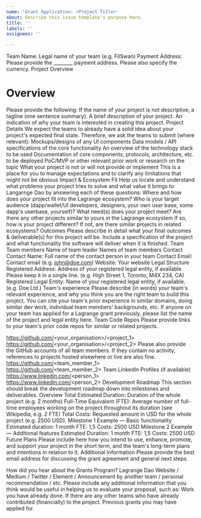 ```yaml
---
name: 'Grant Application: <Project Title>'
about: Describe this issue template's purpose here.
title: ''
labels: ''
assignees: ''

---
```


Team Name: Legal name of your team (e.g. FilSwan)
Payment Address: Please provide the ________ payment address. Please also specify the currency. 
Project Overview
# Overview
Please provide the following:
If the name of your project is not descriptive, a tagline (one sentence summary).
A brief description of your project.
An indication of why your team is interested in creating this project.
Project Details
We expect the teams to already have a solid idea about your project's expected final state. Therefore, we ask the teams to submit (where relevant):
Mockups/designs of any UI components
Data models / API specifications of the core functionality
An overview of the technology stack to be used
Documentation of core components, protocols, architecture, etc. to be deployed
PoC/MVP or other relevant prior work or research on the topic
What your project is not or will not provide or implement
This is a place for you to manage expectations and to clarify any limitations that might not be obvious
Impact & Ecosystem Fit
Help us locate and understand what problems your project tries to solve and what value it brings to Langarnge Dao by answering each of these questions:
Where and how does your project fit into the Lagrange ecosystem?
Who is your target audience (dapp/wallet/UI developers, designers, your own user base, some dapp's userbase, yourself)?
What need(s) does your project meet?
Are there any other projects similar to yours in the Lagrange ecosystem
If so, how is your project different?
If not, are there similar projects in related ecosystems?
Outcomes
Please describe in detail what your final outcomes & deliverable(s) for this project will be. Include a specification of the project and what functionality the software will deliver when it is finished.
Team
Team members
Name of team leader
Names of team members
Contact
Contact Name: Full name of the contact person in your team
Contact Email: Contact email (e.g. john@doe.com)
Website: Your website
Legal Structure
Registered Address: Address of your registered legal entity, if available. Please keep it in a single line. (e.g. High Street 1, Toronto, M4X 234, CA)
Registered Legal Entity: Name of your registered legal entity, if available. (e.g. Doe Ltd.)
Team's experience
Please describe (in words) your team's relevant experience, and why you think you are the right team to build this project. You can cite your team's prior experience in similar domains, doing similar dev work, individual team members' backgrounds, etc.
If anyone on your team has applied for a Lagrange grant previously, please list the name of the project and legal entity here.
Team Code Repos
Please provide links to your team's prior code repos for similar or related projects. 

https://github.com/<your_organisation>/<project_1>
https://github.com/<your_organisation>/<project_2>
Please also provide the GitHub accounts of all team members. If they contain no activity, references to projects hosted elsewhere or live are also fine.
https://github.com/<team_member_1>
https://github.com/<team_member_2>
Team LinkedIn Profiles (if available)
https://www.linkedin.com/<person_1>
https://www.linkedin.com/<person_2>
Development Roadmap
This section should break the development roadmap down into milestones and deliverables.
Overview
Total Estimated Duration: Duration of the whole project (e.g. 2 months)
Full-Time Equivalent (FTE): Average number of full-time employees working on the project throughout its duration (see Wikipedia, e.g. 2 FTE)
Total Costs: Requested amount in USD for the whole project (e.g. 2500 USD).
Milestone 1 Example — Basic functionality
Estimated duration: 1 month
FTE: 1,5
Costs: 2500 USD
Milestone 2 Example — Additional features
Estimated Duration: 1 month
FTE: 1,5
Costs: 2500 USD
Future Plans
Please include here
how you intend to use, enhance, promote, and support your project in the short term, and
the team's long-term plans and intentions in relation to it.
Additional Information
Please provide the best email address for discussing the grant agreement and general next steps.

How did you hear about the Grants Program? Lagrange Dao Website / Medium / Twitter / Element / Announcement by another team / personal recommendation / etc.
Please include any additional information that you think would be useful in helping us to evaluate your proposal, such as:
Work you have already done.
If there are any other teams who have already contributed (financially) to the project.
Previous grants you may have applied for.
